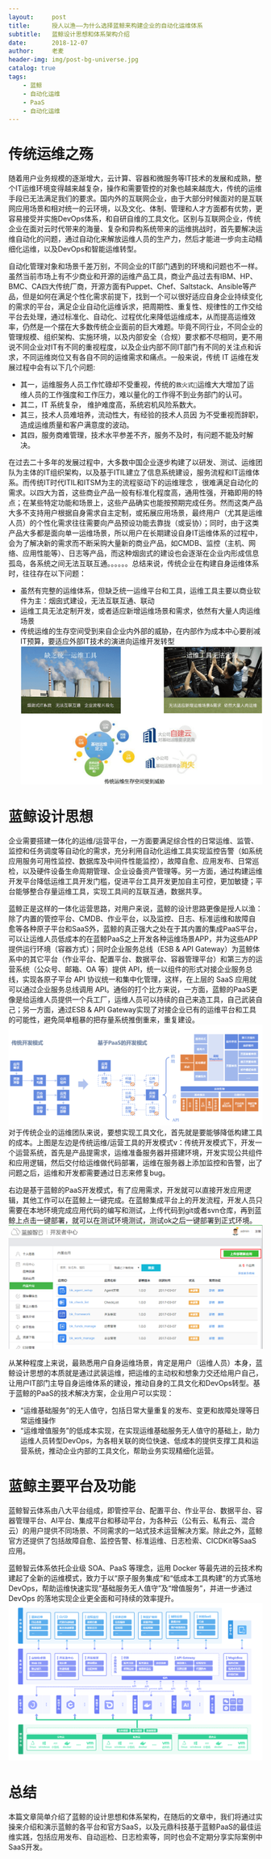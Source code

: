 ```yaml
---
layout:     post
title:      授人以渔——为什么选择蓝鲸来构建企业的自动化运维体系
subtitle:   蓝鲸设计思想和体系架构介绍
date:       2018-12-07
author:     老麦
header-img: img/post-bg-universe.jpg
catalog: true
tags:
    - 蓝鲸
    - 自动化运维
    - PaaS
    - 自动化运维
---
```

# 传统运维之殇

随着用户业务规模的逐渐增大，云计算、容器和微服务等IT技术的发展和成熟，整个IT运维环境变得越来越复杂，操作和需要管控的对象也越来越庞大，传统的运维手段已无法满足我们的要求。国内外的互联网企业，由于大部分时候面对的是互联网应用场景和相对统一的云环境，以及文化、体制、管理和人才方面都有优势，更容易接受并实施DevOps体系，和自研自维的工具文化。区别与互联网企业，传统企业在面对云时代带来的海量、复杂和异构系统带来的运维挑战时，首先要解决运维自动化的问题，通过自动化来解放运维人员的生产力，然后才能进一步向主动精细化运维，以及DevOps和智能运维转型。

自动化管理对象和场景千差万别，不同企业的IT部门遇到的环境和问题也不一样。虽然当前市场上有不少商业和开源的运维产品工具，商业产品过去有IBM、HP、BMC、CA四大传统厂商，开源方面有Puppet、Chef、Saltstack、Ansible等产品，但是如何在满足个性化需求前提下，找到一个可以很好适应自身企业持续变化的需求的平台，满足企业自动化运维诉求，把周期性、重复性、规律性的工作交给平台去处理，通过标准化、自动化、过程优化来降低运维成本，从而提高运维效率，仍然是一个摆在大多数传统企业面前的巨大难题。毕竟不同行业，不同企业的管理规模、组织架构、实施环境，以及内部安全（合规）要求都不尽相同，更不用说不同企业对IT有不同的重视程度，以及企业内部不同IT部门有不同的关注点和诉求，不同运维岗位又有各自不同的运维需求和痛点。一般来说，传统 IT 运维在发展过程中会有以下几个问题:

- 其一，运维服务人员工作忙碌却不受重视，传统的`救火式`运维大大增加了运 维人员的工作强度和工作压力，难以量化的工作得不到业务部门的认可。
- 其二，IT 系统复杂， 维护难度高，系统宕机风险系数大。
- 其三，技术人员难培养，流动性大，有经验的技术人员因 为不受重视而辞职，造成运维质量和客户满意度的波动。
- 其四，服务商难管理，技术水平参差不齐，服务不及时，有问题不能及时解决。

在过去二十多年的发展过程中，大多数中国企业逐步构建了以研发、测试、运维团队为主体的IT组织架构，以及基于ITIL建立了信息系统建设，服务流程和IT运维体系。而传统IT时代ITIL和ITSM为主的流程驱动下的运维理念 ，很难满足自动化的需求。以四大为首，这些商业产品一般有标准化程度高，通用性强，开箱即用的特点；在某些特定功能和场景上，这些产品确实也能按预期完成任务。然而这类产品大多不支持用户根据自身需求自主定制，或拓展应用场景，最终用户（尤其是运维人员）的个性化需求往往需要向产品预设功能去靠拢（或妥协）；同时，由于这类产品大多都是面向单一运维场景，所以用户在长期建设自身IT运维体系的过程中，会为了解决新的需求而不断采购大量新的商业产品，如CMDB、监控（主机、网络、应用性能等）、日志等产品，而这种烟囱式的建设也会逐渐在企业内形成信息孤岛，各系统之间无法互联互通。。。。。。总结来说，传统企业在构建自身运维体系时，往往存在以下问题：

- 虽然有完整的运维体系，但缺乏统一运维平台和工具，运维工具主要以商业软件为主：烟囱式建设，无法互联互通、联动
- 运维工具无法定制开发，或者适应新增运维场景和需求，依然有大量人肉运维场景
- 传统运维的生存空间受到来自企业内外部的威胁，在内部作为成本中心要削减IT预算，要适应外部IT技术的演进向运维开发转型
![20181207-02](/img/20181207-02.png)

# 蓝鲸设计思想

企业需要搭建一体化的运维/运营平台，一方面要满足综合性的日常运维、监管、监控和任务调度等自动化的需求，充分利用自动化运维工具实现监控告警（如系统应用服务可用性监控、数据库及中间件性能监控），故障自愈、应用发布、日常巡检，以及硬件设备生命周期管理、企业设备资产管理等。另一方面，通过构建运维开发平台降低运维工具开发门槛，促进平台工具开发更加自主可控，更加敏捷；平台能够整合存量运维工具，实现工具间的互联互通，数据共享。

蓝鲸正是这样的一体化运营思路，对用户来说，蓝鲸的设计思路更像是授人以渔：除了内置的管控平台、CMDB、作业平台，以及监控、日志、标准运维和故障自愈等各种原子平台和SaaS外，蓝鲸的真正强大之处在于其内置的集成PaaS平台，可以让运维人员低成本的在蓝鲸PaaS之上开发各种运维场景APP，并为这些APP提供运行环境（容器方式）；同时企业服务总线（ESB & API Gateway）为蓝鲸体系中的其它平台（作业平台、配置平台、数据平台、容器管理平台）和第三方的运营系统（公众号、邮箱、OA 等）提供 API，统一以组件的形式对接企业服务总线，实现各原子平台 API 协议统一和集中化管理，这样，在上层的 SaaS 应用就可以通过企业服务总线调用 API。通俗的打个比方来说，一方面，蓝鲸的PaaS更像是给运维人员提供一个兵工厂，运维人员可以持续的自己来造工具，自己武装自己；另一方面，通过ESB & API Gateway实现了对接企业已有的运维平台和工具的可能性，避免简单粗暴的把存量系统推倒重来，重复建设。
![20181207-01](/img/20181207-01.png)
对于传统企业的运维团队来说，要想实现工具文化，首先就是要能够降低构建工具的成本。上图是左边是传统运维/运营工具的开发模式v：传统开发模式下，开发一个运营系统，首先是产品提需求，运维准备服务器并搭建环境，开发实现公共组件和应用逻辑，然后交付给运维做代码部署，运维在服务器上添加监控和告警，出了问题之后，运维和开发都需要通过日志来修复bug。

右边是基于蓝鲸的PaaS开发模式，有了应用需求，开发就可以直接开发应用逻辑，其他工作可以在蓝鲸上一键完成。在蓝鲸集成平台上的开发流程，开发人员只需要在本地环境完成应用代码的编写和测试，上传代码到git或者svn仓库，再到蓝鲸上点击一键部署，就可以在测试环境测试，测试ok之后一键部署到正式环境。
![20181207-03](/img/20181207-03.png)

从某种程度上来说，最熟悉用户自身运维场景，肯定是用户（运维人员）本身，蓝鲸设计思想的本质就是通过武装运维，把运维的主动权和想象力交还给用户自己，让用户IT部门主导自身运维体系的建设，推动自身的工具文化和DevOps转型。基于蓝鲸的PaaS的技术解决方案，企业用户可以实现：

- “运维基础服务”的无人值守，包括日常大量重复的发布、变更和故障处理等日常运维操作
- “运维增值服务”的低成本实现，在实现运维基础服务无人值守的基础上，助力运维人员转型DevOps，为各相关联的岗位快速、低成本的提供支撑工具和运营系统，推动企业内部的工具文化，帮助业务实现精细化运营。

# 蓝鲸主要平台及功能

蓝鲸智云体系由八大平台组成，即管控平台、配置平台、作业平台、数据平台、容器管理平台、AI平台、集成平台和移动平台，为各种云（公有云、私有云、混合云）的用户提供不同场景、不同需求的一站式技术运营解决方案。除此之外，蓝鲸官方还提供了包括故障自愈、监控告警、标准运维、日志检索、CICDKit等SaaS应用。

蓝鲸智云体系依托企业级 SOA、PaaS 等理念，运用 Docker 等最先进的云技术构建起了全新的运维模式，致力于以“原子服务集成”和“低成本工具构建”的方式落地 DevOps，帮助运维快速实现“基础服务无人值守”及“增值服务”，并进一步通过 DevOps 的落地实现企业更全面和可持续的效率提升。
![20181207-04](/img/20181207-04.png)

# 总结

本篇文章简单介绍了蓝鲸的设计思想和体系架构，在随后的文章中，我们将通过实操来介绍和演示蓝鲸的各平台和官方SaaS，以及元鼎科技基于蓝鲸PaaS的最佳运维实践，包括应用发布、自动巡检、日志检索等，同时也会不定期分享实际案例中SaaS开发。